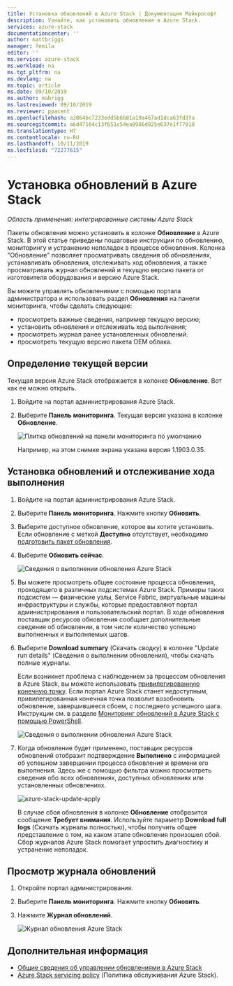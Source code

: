 ```yaml
---
title: Установка обновлений в Azure Stack | Документация Майкрософт
description: Узнайте, как установить обновления в Azure Stack.
services: azure-stack
documentationcenter: ''
author: mattbriggs
manager: femila
editor: ''
ms.service: azure-stack
ms.workload: na
ms.tgt_pltfrm: na
ms.devlang: na
ms.topic: article
ms.date: 09/10/2019
ms.author: mabrigg
ms.lastreviewed: 09/10/2019
ms.reviewer: ppacent
ms.openlocfilehash: a3864bc7233edd5b6b81a19a467ad1dca63fd3fa
ms.sourcegitcommit: a6d47164c13f651c54ea0986d825e637e1f77018
ms.translationtype: HT
ms.contentlocale: ru-RU
ms.lasthandoff: 10/11/2019
ms.locfileid: "72277615"
---
```

# <a name="install-azure-stack-updates"></a>Установка обновлений в Azure Stack

*Область применения: интегрированные системы Azure Stack*

Пакеты обновления можно установить в колонке **Обновление** в Azure Stack. В этой статье приведены пошаговые инструкции по обновлению, мониторингу и устранению неполадок в процессе обновления. Колонка "Обновление" позволяет просматривать сведения об обновлениях, устанавливать обновления, отслеживать ход обновления, а также просматривать журнал обновлений и текущую версию пакета от изготовителя оборудования и версию Azure Stack.

Вы можете управлять обновлениями с помощью портала администратора и использовать раздел **Обновления** на панели мониторинга, чтобы сделать следующее:

- просмотреть важные сведения, например текущую версию;
- установить обновления и отслеживать ход выполнения;
- просмотреть журнал ранее установленных обновлений.
- просмотреть текущую версию пакета OEM облака.

## <a name="determine-the-current-version"></a>Определение текущей версии

Текущая версия Azure Stack отображается в колонке **Обновление**. Вот как ее можно открыть.

1.  Войдите на портал администрирования Azure Stack.

2.  Выберите **Панель мониторинга**. Текущая версия указана в колонке **Обновление**.

    ![Плитка обновлений на панели мониторинга по умолчанию](./media/azure-stack-update-apply/image1.png)

    Например, на этом снимке экрана указана версия 1.1903.0.35.

## <a name="install-updates-and-monitor-progress"></a>Установка обновлений и отслеживание хода выполнения

1. Войдите на портал администрирования Azure Stack.

2. Выберите **Панель мониторинга**. Нажмите кнопку **Обновить**.

3. Выберите доступное обновление, которое вы хотите установить. Если обновление с меткой **Доступно** отсутствует, необходимо [подготовить пакет обновления](azure-stack-update-prepare-package.md).

4. Выберите **Обновить сейчас**.

    ![Сведения о выполнении обновления Azure Stack](./media/azure-stack-update-apply/image2.png)

5. Вы можете просмотреть общее состояние процесса обновления, проходящего в различных подсистемах Azure Stack. Примеры таких подсистем — физические узлы, Service Fabric, виртуальные машины инфраструктуры и службы, которые предоставляют портал администрирования и пользовательский портал. В ходе обновления поставщик ресурсов обновления сообщает дополнительные сведения об обновлении, в том числе количество успешно выполненных и выполняемых шагов.

6. Выберите **Download summary** (Скачать сводку) в колонке "Update run details" (Сведения о выполнении обновления), чтобы скачать полные журналы.

    Если возникнет проблема с наблюдением за процессом обновления в Azure Stack, вы можете использовать [привилегированную конечную точку](https://docs.microsoft.com/azure-stack/operator/azure-stack-privileged-endpoint). Если портал Azure Stack станет недоступным, привилегированная конечная точка позволит возобновить обновление, завершившееся сбоем, с последнего успешного шага. Инструкции см. в разделе [Мониторинг обновлений в Azure Stack с помощью PowerShell](azure-stack-update-monitor.md).

    ![Сведения о выполнении обновления Azure Stack](./media/azure-stack-update-apply/image3.png)

7. Когда обновление будет применено, поставщик ресурсов обновлений отобразит подтверждение **Выполнено** с информацией об успешном завершении процесса обновления и времени его выполнения. Здесь же с помощью фильтра можно просмотреть сведения обо всех обновлениях, доступных обновлениях или установленных обновлениях.

    ![azure-stack-update-apply](./media/azure-stack-update-apply/image4.png)

    В случае сбоя обновления в колонке **Обновление** отобразится сообщение **Требует внимания**. Используйте параметр **Download full logs** (Скачать журналы полностью), чтобы получить общее представление о том, на каком этапе обновления произошел сбой. Сбор журналов Azure Stack помогает упростить диагностику и устранение неполадок.

## <a name="review-update-history"></a>Просмотр журнала обновлений

1. Откройте портал администрирования.

2. Выберите **Панель мониторинга**. Нажмите кнопку **Обновить**.

3. Нажмите **Журнал обновлений**.

    ![Журнал обновления Azure Stack](./media/azure-stack-update-apply/image7.png)

## <a name="next-steps"></a>Дополнительная информация

-   [Общие сведения об управлении обновлениями в Azure Stack](https://docs.microsoft.com/azure-stack/operator/azure-stack-updates)  
-   [Azure Stack servicing policy](https://docs.microsoft.com/azure-stack/operator/azure-stack-servicing-policy) (Политика обслуживания Azure Stack).  
